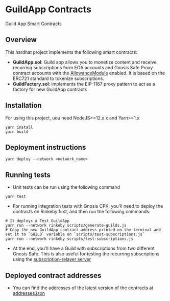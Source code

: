 # GuildApp Contracts

Guild App Smart Contracts

## Overview

This hardhat project implements the following smart contracts:

* **GuildApp.sol**: Guild app allows you to monetize content and receive recurring subscriptions form EOA accounts and Gnosis Safe Proxy contract accounts with the [AllowanceModule](https://github.com/gnosis/safe-modules/tree/master/allowances) enabled. It is based on the ERC721 standard to tokenize subscriptions.
* **GuildFactory.sol**: implements the EIP-1167 proxy pattern to act as a factory for new GuildApp contracts

## Installation

For using this project, uou need NodeJS>=12.x.x and Yarn>=1.x

```
yarn install
yarn build
```

## Deployment instructions

```
yarn deploy --network <network_name>
```

## Running tests

* Unit tests can be run using the following command

```
yarn test
```

* For running integration tests with Gnosis CPK, you'll need to deploy the contracts on Rinkeby first, and then run the following commands:

```
# It deploys a Test GuildApp
yarn run --network rinkeby scripts/generate-guilds.js
# Copy the new GuildApp contract address printed on the terminal and set it to `GUILD` variable on `scripts/test-subscriptions.js`
yarn run --network rinkeby scripts/test-subscriptions.js
```

* At the end, you'll have a Guild with subscriptions from two different Gnosis Safe. This is also useful for testing the recurring subscriptions using the [subscription-relayer server](../subscription-relayer)

## Deployed contract addresses

* You can find the addresses of the latest version of the contracts at [addresses.json](addresses.json)
